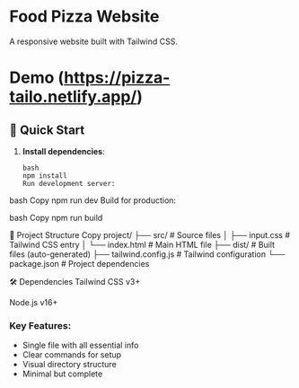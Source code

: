 # Food Pizza Website

A responsive website built with Tailwind CSS.
# Demo  (https://pizza-tailo.netlify.app/)
## 🚀 Quick Start

1. **Install dependencies**:
   ```
   bash
   npm install
   Run development server:
   ```

bash
Copy
npm run dev
Build for production:

bash
Copy
npm run build

📁 Project Structure
Copy
project/
├── src/ # Source files
│ ├── input.css # Tailwind CSS entry
│ └── index.html # Main HTML file
├── dist/ # Built files (auto-generated)
├── tailwind.config.js # Tailwind configuration
└── package.json # Project dependencies

🛠️ Dependencies
Tailwind CSS v3+

Node.js v16+

### Key Features:

- Single file with all essential info
- Clear commands for setup
- Visual directory structure
- Minimal but complete
